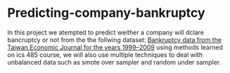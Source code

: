 # Predicting-company-bankruptcy



In this project we atempted to predict weither a company will dclare bancruptcy or not from the the follwing dataset: [Bankruptcy data from the Taiwan Economic Journal for the years 1999–2009](https://www.kaggle.com/fedesoriano/company-bankruptcy-prediction) using methods learned on ics 485 course, we will also use multiple techniques to deal with unbalanced data such as smote over sampler and random under sampler. 
